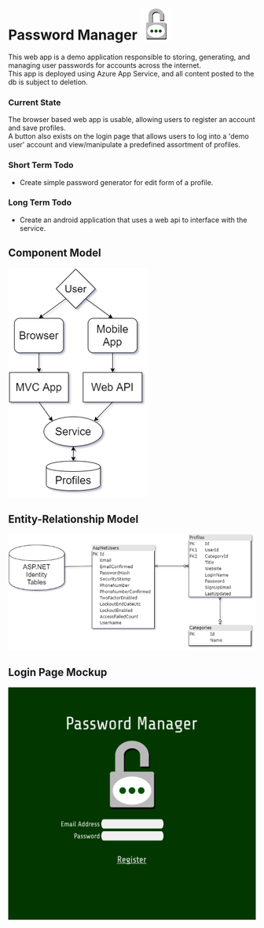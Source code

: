 # Password Manager <img src="./design/AppLogo_01.png" width="64"/>
This web app is a demo application responsible to storing, generating, and managing user passwords for accounts across the internet.
<br>
This app is deployed using Azure App Service, and all content posted to the db is subject to deletion.

### Current State
The browser based web app is usable, allowing users to register an account and save profiles.
<br>
A button also exists on the login page that allows users to log into a 'demo user' account and view/manipulate a predefined assortment of profiles.

### Short Term Todo
<ul>
  <li>Create simple password generator for edit form of a profile.</li>
</ul>

### Long Term Todo
<ul>
  <li>Create an android application that uses a web api to interface with the service.</li>
</ul>

## Component Model
![Component Model](./design/ComponentModel_02.png)

## Entity-Relationship Model
![DB Model](./design/EntityRelationship_02.png)

## Login Page Mockup
![Login](./design/LandingPage_MockUp_01.png)

